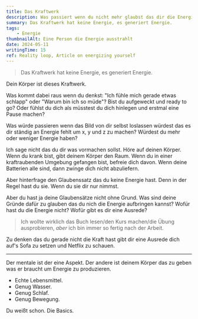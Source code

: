 ```yaml
---
title: Das Kraftwerk
description: Was passiert wenn du nicht mehr glaubst das dir die Energie fehlt?
summary: Das Kraftwerk hat keine Energie, es generiert Energie.
tags:
    - Energie
thumbnailAlt: Eine Person die Energie ausstrahlt
date: 2024-05-11
writingTime: 15
ref: Reality loop, Article on energizing yourself
---
```


> Das Kraftwerk hat keine Energie, es generiert Energie.

Dein Körper ist dieses Kraftwerk.

Was kommt dabei raus wenn du denkst: "Ich fühle mich gerade etwas schlapp" oder
"Warum bin ich so müde"?
Bist du aufgeweckt und ready to go?
Oder fühlst du dich als müsstest du dich hinlegen und erstmal eine Pause machen?

Was würde passieren wenn das Bild von dir selbst loslassen würdest das es dir
ständig an Energie fehlt um x, y und z zu machen?
Würdest du mehr oder weniger Energie haben?

Ich sage nicht das du dir was vormachen sollst.
Höre auf deinen Körper.
Wenn du krank bist, gibt deinem Körper den Raum.
Wenn du in einer kraftraubenden Umgebung gefangen bist, befreie dich davon.
Wenn deine Batterien alle sind, dann zwinge dich nicht abzuliefern.

Aber hinterfrage den Glaubenssatz das du keine Energie hast.
Denn in der Regel hast du sie.
Wenn du sie dir nur nimmst.

Aber du hast ja deine Glaubensätze nicht ohne Grund.
Was sind deine Gründe dafür zu glauben das du nich die Energie aufbringen
kannst?
Wofür hast du die Energie nicht?
Wofür gibt es dir eine Ausrede?

> Ich wollte wirklich das Buch lesen/den Kurs machen/die Übung ausprobieren,
_aber_ ich bin immer so fertig nach der Arbeit.

Zu denken das du gerade nicht die Kraft hast gibt dir eine Ausrede dich auf's
Sofa zu setzen und Netflix zu schauen.

---

Der mentale ist der eine Aspekt.
Der andere ist deinem Körper das zu geben was er braucht um Energie zu
produzieren.

- Echte Lebensmittel.
- Genug Wasser.
- Genug Schlaf.
- Genug Bewegung.

Du weißt schon. Die Basics.
